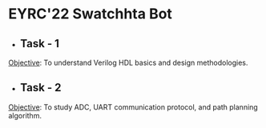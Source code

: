 # EYRC'22 Swatchhta Bot

- ## Task - 1

<u>Objective</u>: To understand Verilog HDL basics and design methodologies. 

- ## Task - 2

<u>Objective</u>: To study ADC, UART communication protocol, and path planning algorithm. 
